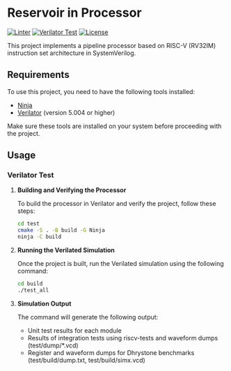 # Reservoir in Processor

[![Linter](https://github.com/Reservoir-In-Processor/rip-cpu/actions/workflows/linter.yaml/badge.svg?event=push)](https://github.com/Reservoir-In-Processor/rip-cpu/actions/workflows/linter.yaml)
[![Verilator Test](https://github.com/Reservoir-In-Processor/rip-cpu/actions/workflows/main.yaml/badge.svg?event=push)](https://github.com/Reservoir-In-Processor/rip-cpu/actions/workflows/main.yaml)
[![License](https://img.shields.io/badge/License-Apache_2.0-blue.svg)](https://opensource.org/licenses/Apache-2.0)

This project implements a pipeline processor based on RISC-V (RV32IM) instruction set architecture in SystemVerilog.

## Requirements

To use this project, you need to have the following tools installed:

- [Ninja](https://ninja-build.org/)
- [Verilator](https://www.veripool.org/verilator/) (version 5.004 or higher)

Make sure these tools are installed on your system before proceeding with the project.

## Usage

### Verilator Test

1. **Building and Verifying the Processor**
   
    To build the processor in Verilator and verify the project, follow these steps:

    ```bash
    cd test
    cmake -S . -B build -G Ninja
    ninja -C build
    ```

2. **Running the Verilated Simulation**
   
    Once the project is built, run the Verilated simulation using the following command:

    ```bash
    cd build
    ./test_all
    ```

3. **Simulation Output**
   
    The command will generate the following output:

    - Unit test results for each module
    - Results of integration tests using riscv-tests and waveform dumps (test/dump/*.vcd)
    - Register and waveform dumps for Dhrystone benchmarks (test/build/dump.txt, test/build/simx.vcd)
